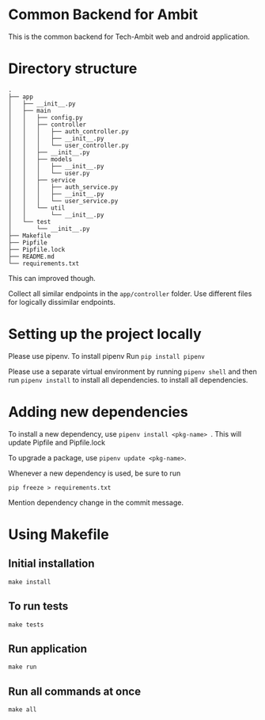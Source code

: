 # Common Backend for Ambit

This is the common backend for Tech-Ambit web and android application.

# Directory structure
```` 
.
├── app
│   ├── __init__.py
│   ├── main
│   │   ├── config.py
│   │   ├── controller
│   │   │   ├── auth_controller.py
│   │   │   ├── __init__.py
│   │   │   └── user_controller.py
│   │   ├── __init__.py
│   │   ├── models
│   │   │   ├── __init__.py
│   │   │   └── user.py
│   │   ├── service
│   │   │   ├── auth_service.py
│   │   │   ├── __init__.py
│   │   │   └── user_service.py
│   │   └── util
│   │       └── __init__.py
│   └── test
│       └── __init__.py
├── Makefile
├── Pipfile
├── Pipfile.lock
├── README.md
└── requirements.txt

````

This can improved though.

Collect all similar endpoints in the `app/controller` folder. Use different files for logically dissimilar endpoints.

# Setting up the project locally
Please use pipenv. To install pipenv
Run `pip install pipenv`

Please use a separate virtual environment by running ` pipenv shell ` and then run `pipenv install` to install all dependencies.
to install all dependencies.

# Adding new dependencies

To install a new dependency, use `pipenv install <pkg-name> `. 
This will update Pipfile and Pipfile.lock

To upgrade a package, use ` pipenv update <pkg-name> `.

Whenever a new dependency is used, be sure to run 
````
pip freeze > requirements.txt
````
Mention dependency change in the commit message.

# Using Makefile

## Initial installation

```
make install
```

## To run tests
```
make tests
```

## Run application
```
make run
```

## Run all commands at once
```
make all
```